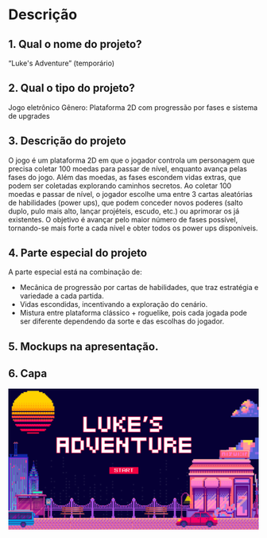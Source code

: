 # Descrição

## 1. Qual o nome do projeto?
“Luke's Adventure” (temporário)

## 2. Qual o tipo do projeto?
Jogo eletrônico
Gênero: Plataforma 2D com progressão por fases e sistema de upgrades

## 3. Descrição do projeto
O jogo é um plataforma 2D em que o jogador controla um personagem que precisa coletar 100 moedas para passar de nível, enquanto avança pelas fases do jogo. Além das moedas, as fases escondem vidas extras, que podem ser coletadas explorando caminhos secretos. Ao coletar 100 moedas e passar de nível, o jogador escolhe uma entre 3 cartas aleatórias de habilidades (power ups), que podem conceder novos poderes (salto duplo, pulo mais alto, lançar projéteis, escudo, etc.) ou aprimorar os já existentes. O objetivo é avançar pelo maior número de fases possível, tornando-se mais forte a cada nível e obter todos os power ups disponíveis.

## 4. Parte especial do projeto
A parte especial está na combinação de:
- Mecânica de progressão por cartas de habilidades, que traz estratégia e variedade a cada partida.
- Vidas escondidas, incentivando a exploração do cenário.
- Mistura entre plataforma clássico + roguelike, pois cada jogada pode ser diferente dependendo da sorte e das escolhas do jogador.

## 5. Mockups na apresentação.

## 6. Capa
![Capa temporária](https://github.com/Luke-s-Adventure-Game/Luke-s-Adventure/blob/main/capa.png)
